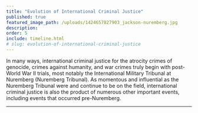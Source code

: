 ```yaml
---
title: "Evolution of International Criminal Justice"
published: true
featured_image_path: /uploads/1424657827903_jackson-nuremberg.jpg
description:
order: 5
include: timeline.html
# slug: evolution-of-international-criminal-justice
---
```


In many ways, international criminal justice for the atrocity crimes of genocide, crimes against humanity, and war crimes truly begin with post-World War II trials, most notably the International Military Tribunal at Nuremberg (Nuremberg Tribunal). As momentous and influential as the Nuremberg Tribunal were and continue to be on the field, international criminal justice is also the product of numerous other important events, including events that occurred pre-Nuremberg.

---
